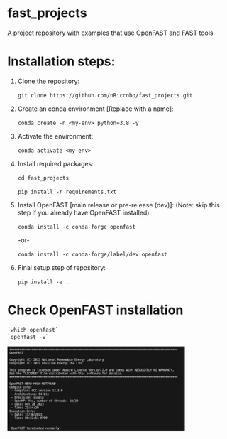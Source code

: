 # fast_projects
A project repository with examples that use OpenFAST and FAST tools

# Installation steps:

1. Clone the repository:

     `git clone https://github.com/nRiccobo/fast_projects.git`

2. Create an conda environment [Replace <my-env> with a name]:

    `conda create -n <my-env> python=3.8 -y`

3. Activate the environment:

    `conda activate <my-env>`

4. Install required packages:

    `cd fast_projects`

    `pip install -r requirements.txt`

5. Install OpenFAST [main release or pre-release (dev)]: (Note: skip this step if you already have OpenFAST installed)

    `conda install -c conda-forge openfast`

    -or-

    `conda install -c conda-forge/label/dev openfast`

6. Final setup step of repository:

    `pip install -e .`

# Check OpenFAST installation

    `which openfast`
    `openfast -v`

<img src="docs/figures/screenshot_openfast-v.png" alt="Screenshot" width="400"/>